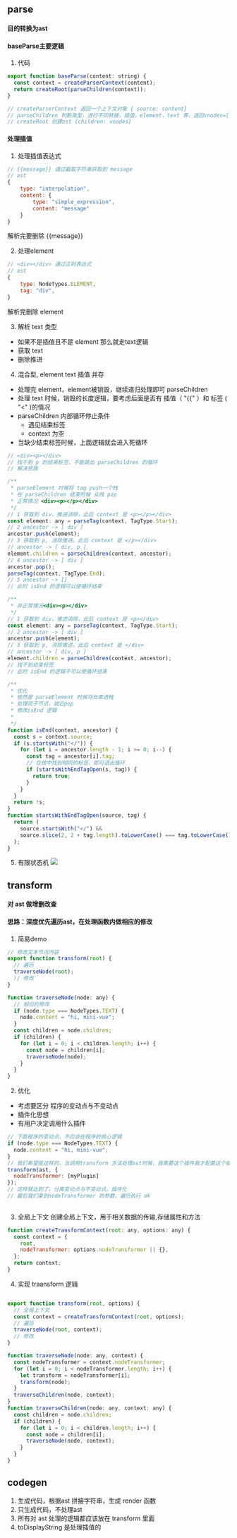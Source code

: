 ## parse 
#### 目的转换为ast
#### baseParse主要逻辑
1. 代码
```js
export function baseParse(content: string) {
  const context = createParserContext(content);
  return createRoot(parseChildren(context));
}

// createParserContext 返回一个上下文对象 { source: content}
// parseChildren 判断类型，进行不同转换，插值，element，text 等，返回vnodes=[...]
// createRoot 创建ast {children: vnodes}
```

#### 处理插值
1. 处理插值表达式
```js
// {{message}} 通过截取字符串获取到 message
// ast
{
	type: "interpolation",
	content: {
		type: "simple_expression",
		content: "message"
	}
}
```
解析完要删除 {{message}}

2. 处理element

```js
// <div></div> 通过正则表达式
// ast
{
    type: NodeTypes.ELEMENT,
    tag: "div",
}
```
解析完删除 element

3. 解析 text 类型
- 如果不是插值且不是 element 那么就走text逻辑
- 获取 text
- 删除推进 

4. 混合型, element text 插值 并存

- 处理完 element，element被销毁，继续递归处理即可 parseChildren
- 处理 text 时候，销毁的长度逻辑，要考虑后面是否有 插值（ "{{" ）和 标签 ( "<" )的情况
- parseChildren 内部循环停止条件
	- 遇见结束标签
	- context 为空
- 当缺少结束标签时候，上面逻辑就会进入死循环
```js
// <div><p></div>
// 找不到 p 的结束标签，不能跳出 parseChildren 的循环
// 解决思路

/**
 * parseElement 时候将 tag push一个栈
 * 在 parseChildren 结束时候 从栈 pop
 * 正常情况 <div><p></p></div>
 */
// 1 获取到 div，推进消除，此后 context 是 <p></p></div>
const element: any = parseTag(context, TagType.Start);
// 2 ancestor -> [ div ]
ancestor.push(element);
// 3 获取到 p, 消除推进，此后 context 是 </p></div>
// ancestor -> [ div, p ]
element.children = parseChildren(context, ancestor);
// 4 ancestor -> [ div ]
ancestor.pop();
parseTag(context, TagType.End);
// 5 ancestor -> []
// 此时 isEnd 的逻辑可以使循环结束

/**
 * 非正常情况<div><p></div>
 */
// 1 获取到 div，推进消除，此后 context 是 <p></div>
const element: any = parseTag(context, TagType.Start);
// 2 ancestor -> [ div ]
ancestor.push(element);
// 3 获取到 p, 消除推进，此后 context 是 </div>
// ancestor -> [ div, p ]
element.children = parseChildren(context, ancestor);
// 找不到结束标签
// 此时 isEnd 的逻辑不可以使循环结束

/**
 * 优化
 * 依然是 parseElement 时候将元素进栈
 * 处理完子节点，就近pop
 * 修改isEnd 逻辑
 *
 */
function isEnd(context, ancestor) {
  const s = context.source;
  if (s.startsWith("</")) {
    for (let i = ancestor.length - 1; i >= 0; i--) {
      const tag = ancestor[i].tag;
      // 在栈中找到相同的标签，即可退出循环
      if (startsWithEndTagOpen(s, tag)) {
        return true;
      }
    }
  }
  return !s;
}
function startsWithEndTagOpen(source, tag) {
  return (
    source.startsWith("</") &&
    source.slice(2, 2 + tag.length).toLowerCase() === tag.toLowerCase()
  );
}
```

5. 有限状态机
![](Pasted%20image%2020220418230706.png)


## transform
#### 对  ast 做增删改查
#### 思路：深度优先遍历ast，在处理函数内做相应的修改
1. 简易demo
```js
// 修改文本节点内容
export function transform(root) {
  // 遍历
  traverseNode(root);
  // 修改
}

function traverseNode(node: any) {
  // 相应的修改
  if (node.type === NodeTypes.TEXT) {
    node.content = "hi, mini-vue";
  }
  const children = node.children;
  if (children) {
    for (let i = 0; i < children.length; i++) {
      const node = children[i];
      traverseNode(node);
    }
  }
}
```

2. 优化
- 考虑要区分 程序的变动点与不变动点
- 插件化思想
- 有用户决定调用什么插件

```js
// 下面程序的变动点，不应该在程序的核心逻辑
if (node.type === NodeTypes.TEXT) {
  node.content = "hi, mini-vue";
}
// 我们希望是这样的，当调用transform 方法处理ast时候，我需要这个插件我才配置这个插件，不需要就不配置
transform(ast, {
  nodeTransformer: [myPlugin]
});
// 这样就达到了，分离变动点与不变动点，插件化
// 最后我们拿到nodeTransformer 的参数，遍历执行 ok
  
```
3. 全局上下文
创建全局上下文，用于相关数据的传输,存储属性和方法
```js
function createTransformContext(root: any, options: any) {
  const context = {
    root,
    nodeTransformer: options.nodeTransformer || {},
  };
  return context;
}
```
4. 实现 traansform 逻辑
```js

export function transform(root, options) {
  // 全局上下文
  const context = createTransformContext(root, options);
  // 遍历
  traverseNode(root, context);
  // 修改
}

function traverseNode(node: any, context) {
  const nodeTransformer = context.nodeTransformer;
  for (let i = 0; i < nodeTransformer.length; i++) {
    let transform = nodeTransformer[i];
    transform(node);
  }
  traverseChildren(node, context);
}
function traverseChildren(node: any, context: any) {
  const children = node.children;
  if (children) {
    for (let i = 0; i < children.length; i++) {
      const node = children[i];
      traverseNode(node, context);
    }
  }
}
```

## codegen
1. 生成代码，根据ast 拼接字符串，生成 render 函数
2. 只生成代码，不处理ast
3. 所有对 ast 处理的逻辑都应该放在 transform 里面
4. toDisplayString 是处理插值的
